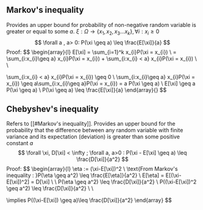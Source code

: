 ## Markov's inequality
Provides an upper bound for probability of non-negative random variable is greater or equal to some $a$.
$\xi : \Omega \to \{ x_{1},x_{2},x_{3}\dots x_{k} \}, \forall i: x_{i} \geq 0$
$$
\forall a , a> 0: P(\xi \geq a) \leq \frac{E[\xi]}{a}
$$
Proof:
$$
\begin{array}{l}
E[\xi] = \sum_{i=1}^k x_{i}P(\xi = x_{i}) \\
= \sum_{i:x_{i}\geq a} x_{i}P(\xi = x_{i}) + \sum_{i:x_{i} < a} x_{i}P(\xi = x_{i}) \\ \\

\sum_{i:x_{i} < a} x_{i}P(\xi = x_{i}) \geq 0 \\
\sum_{i:x_{i}\geq a} x_{i}P(\xi = x_{i}) \geq a\sum_{i:x_{i}\geq a}P(\xi = x_{i}) = a P(\xi \geq a) \\
E[\xi] \geq a P(\xi \geq a) \\
P(\xi \geq a) \leq \frac{E[\xi]}{a}
\end{array}{}
$$

## Chebyshev's inequality
Refers to [[#Markov's inequality]].
Provides an upper bound for the probability that the difference between any random variable with finite variance and its expectation (deviation) is greater than some positive constant $a$
$$
\forall \xi, D[\xi] < \infty ; \forall a, a>0 : P(\xi - E[\xi] \geq a) \leq \frac{D[\xi]}{a^2}
$$
Proof:
$$
\begin{array}{l}
\eta := (\xi-E[\xi])^2   \\
\text{From Markov's inequality : }P(\eta \geq a^2) \leq \frac{E[\eta]}{a^2} \\
E[\eta] = E[(\xi-E[\xi])^2] = D[\xi] \\
 \\
P(\eta \geq a^2) \leq \frac{D[\xi]}{a^2} \\
P((\xi-E[\xi])^2  \geq a^2)  \leq \frac{D[\xi]}{a^2}  \\ \\

\implies P((\xi-E[\xi]) \geq a)\leq \frac{D[\xi]}{a^2} 
\end{array}
$$
